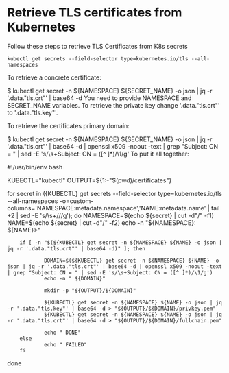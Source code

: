 # Retrieve TLS certificates from Kubernetes

Follow these steps to retrieve TLS Certificates from K8s secrets

```
kubectl get secrets --field-selector type=kubernetes.io/tls --all-namespaces
```

To retrieve a concrete certificate:

$ kubectl get secret -n ${NAMESPACE} ${SECRET_NAME} -o json | jq -r '.data."tls.crt"' | base64 -d
You need to provide NAMESPACE and SECRET_NAME variables. To retrieve the private key change '.data."tls.crt"' to '.data."tls.key"'.

To retrieve the certificates primary domain:

$ kubectl get secret -n ${NAMESPACE} ${SECRET_NAME} -o json | jq -r '.data."tls.crt"' | base64 -d | openssl x509 -noout -text | grep "Subject: CN = " | sed -E 's/\s+Subject: CN = ([^ ]*)/\1/g'
To put it all together:

#!/usr/bin/env bash

KUBECTL="kubectl"
OUTPUT=${1:-"$(pwd)/certificates"}

for secret in $(${KUBECTL} get secrets --field-selector type=kubernetes.io/tls --all-namespaces -o=custom-columns='NAMESPACE:metadata.namespace','NAME:metadata.name' | tail +2 | sed -E 's/\s+/\//g'); do
        NAMESPACE=$(echo ${secret} | cut -d"/" -f1)
        NAME=$(echo ${secret} | cut -d"/" -f2)
        echo -n "${NAMESPACE}: ${NAME}>"

        if [ -n "$(${KUBECTL} get secret -n ${NAMESPACE} ${NAME} -o json | jq -r '.data."tls.crt"' | base64 -d)" ]; then

                DOMAIN=$(${KUBECTL} get secret -n ${NAMESPACE} ${NAME} -o json | jq -r '.data."tls.crt"' | base64 -d | openssl x509 -noout -text | grep "Subject: CN = " | sed -E 's/\s+Subject: CN = ([^ ]*)/\1/g')
                echo -n " ${DOMAIN}"

                mkdir -p "${OUTPUT}/${DOMAIN}"

                ${KUBECTL} get secret -n ${NAMESPACE} ${NAME} -o json | jq -r '.data."tls.key"' | base64 -d > "${OUTPUT}/${DOMAIN}/privkey.pem"
                ${KUBECTL} get secret -n ${NAMESPACE} ${NAME} -o json | jq -r '.data."tls.crt"' | base64 -d > "${OUTPUT}/${DOMAIN}/fullchain.pem"

                echo " DONE"
        else
                echo " FAILED"
        fi
done
